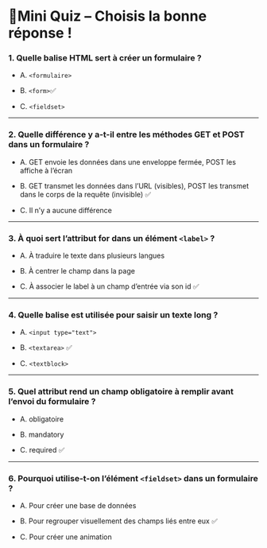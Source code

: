 # 🧠Mini Quiz – Choisis la bonne réponse !

### 1. Quelle balise HTML sert à créer un formulaire ?

* A. `<formulaire>`

* B. `<form>`✅

* C. `<fieldset>` 

---

### 2. Quelle différence y a-t-il entre les méthodes GET et POST dans un formulaire ?

* A. GET envoie les données dans une enveloppe fermée, POST les affiche à l’écran

* B. GET transmet les données dans l’URL (visibles), POST les transmet dans le corps de la requête (invisible) ✅  

* C. Il n’y a aucune différence

---

### 3. À quoi sert l’attribut for dans un élément `<label>` ?

* A. À traduire le texte dans plusieurs langues

* B. À centrer le champ dans la page

* C. À associer le label à un champ d’entrée via son id ✅

---

### 4. Quelle balise est utilisée pour saisir un texte long ?

* A. `<input type="text">`

* B. `<textarea>` ✅

* C. `<textblock>`

---

### 5. Quel attribut rend un champ obligatoire à remplir avant l’envoi du formulaire ?

* A. obligatoire

* B. mandatory

* C. required ✅

---

### 6. Pourquoi utilise-t-on l’élément `<fieldset>` dans un formulaire ?

* A. Pour créer une base de données

* B. Pour regrouper visuellement des champs liés entre eux ✅

* C. Pour créer une animation